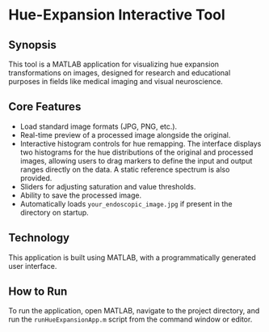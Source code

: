 # Hue-Expansion Interactive Tool

## Synopsis

This tool is a MATLAB application for visualizing hue expansion transformations on images, designed for research and educational purposes in fields like medical imaging and visual neuroscience.

## Core Features

* Load standard image formats (JPG, PNG, etc.).
* Real-time preview of a processed image alongside the original.
* Interactive histogram controls for hue remapping. The interface displays two histograms for the hue distributions of the original and processed images, allowing users to drag markers to define the input and output ranges directly on the data. A static reference spectrum is also provided.
* Sliders for adjusting saturation and value thresholds.
* Ability to save the processed image.
* Automatically loads `your_endoscopic_image.jpg` if present in the directory on startup.

## Technology

This application is built using MATLAB, with a programmatically generated user interface.

## How to Run

To run the application, open MATLAB, navigate to the project directory, and run the `runHueExpansionApp.m` script from the command window or editor.